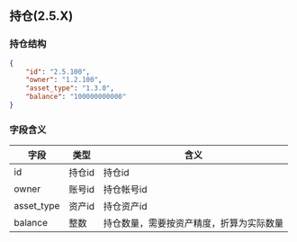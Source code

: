 ## 持仓(2.5.X)
### 持仓结构
```json
{
    "id": "2.5.100",
    "owner": "1.2.100",
    "asset_type": "1.3.0",
    "balance": "100000000000"
}
```
### 字段含义
字段 | 类型 | 含义
---|---|---
id | 持仓id | 持仓id
owner | 账号id | 持仓帐号id
asset_type | 资产id | 持仓资产id
balance | 整数 | 持仓数量，需要按资产精度，折算为实际数量
